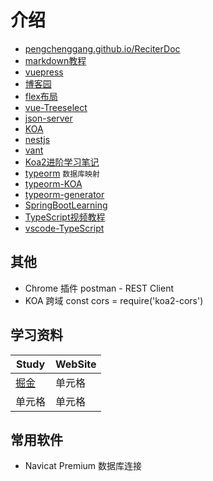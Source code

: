 # 介绍

* [pengchenggang.github.io/ReciterDoc](https://pengchenggang.github.io/ReciterDoc/)
* [markdown教程](https://www.runoob.com/markdown/md-image.html)
* [vuepress](https://vuepress.vuejs.org/zh/guide/)
* [博客园](https://www.cnblogs.com/pengchenggang/)
* [flex布局](http://www.ruanyifeng.com/blog/2015/07/flex-grammar.html)
* [vue-Treeselect](https://vue-treeselect.js.org/#delayed-loading)
* [json-server](https://github.com/typicode/json-server)
* [KOA](https://koa.bootcss.com/)
* [nestjs](https://docs.nestjs.com/)
* [vant](https://youzan.github.io/vant/#/zh-CN/home)
* [Koa2进阶学习笔记](https://github.com/chenshenhai/koa2-note)
* [typeorm](https://typeorm.io/#/connection) `数据库映射`
* [typeorm-KOA](https://github.com/typeorm/typescript-koa-example)
* [typeorm-generator](https://github.com/Kononnable/typeorm-model-generator)
* [SpringBootLearning](https://gitee.com/didispace/SpringBoot-Learning/tree/2.x)
* [TypeScript视频教程](https://www.bilibili.com/video/av38379328?p=18)
* [vscode-TypeScript](https://www.jianshu.com/p/7eabd4e838dc)

## 其他

* Chrome 插件 postman - REST Client
* KOA 跨域 const cors = require('koa2-cors')

## 学习资料

| Study                      | WebSite |
| -------------------------- | ------- |
| [掘金](https://juejin.im/) | 单元格  |
| 单元格                     | 单元格  |

## 常用软件
* Navicat Premium 数据库连接